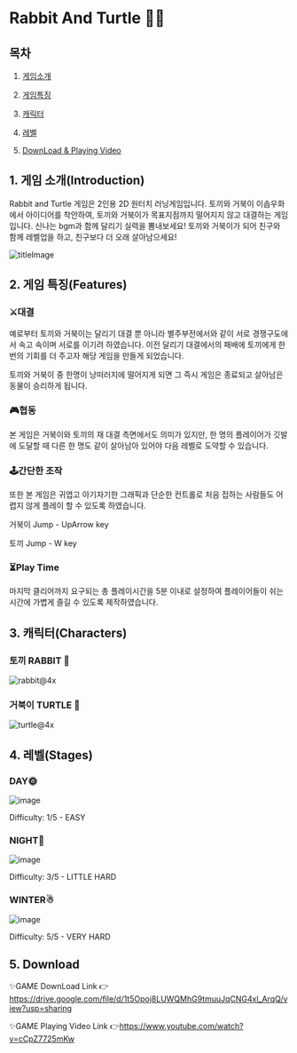 # Rabbit And Turtle 🐇🐢
## 목차
1. [게임소개](#-1.-게임-소개Introduction)

2. [게임특징](#-2.-게임-특징Features)

3. [캐릭터](#-3.-캐릭터Characters)

4. [레벨](#-4.-레벨Stages)

5. [DownLoad & Playing Video](#-5.-Download)
## 1. 게임 소개(Introduction)
Rabbit and Turtle 게임은 2인용 2D 원터치 러닝게임입니다. 토끼와 거북이 이솝우화에서 아이디어를 착안하여, 토끼와 거북이가 목표지점까지 떨어지지 않고 대결하는 게임입니다. 신나는 bgm과 함께 달리기 실력을 뽐내보세요! 토끼와 거북이가 되어 친구와 함께 레벨업을 하고, 친구보다 더 오래 살아남으세요!

![titleImage](https://user-images.githubusercontent.com/63827499/124706521-658c8980-df32-11eb-9461-f2dedcf7c4d0.png)

## 2. 게임 특징(Features)
### ⚔대결
예로부터 토끼와 거북이는 달리기 대결 뿐 아니라 별주부전에서와 같이 서로 경쟁구도에서 속고 속이며 서로를 이기려 하였습니다. 이전 달리기 대결에서의 패배에 토끼에게 한번의 기회를 더 주고자 해당 게임을 만들게 되었습니다.

토끼와 거북이 중 한명이 낭떠러지에 떨어지게 되면 그 즉시 게임은 종료되고 살아남은 동물이 승리하게 됩니다. 

### 🎮협동
본 게임은 거북이와 토끼의 재 대결 측면에서도 의미가 있지만, 한 명의 플레이어가 깃발에 도달할 때 다른 한 명도 같이 살아남아 있어야 다음 레벨로 도약할 수 있습니다. 

### 🕹간단한 조작
또한 본 게임은 귀엽고 아기자기한 그래픽과 단순한 컨트롤로 처음 접하는 사람들도 어렵지 않게 플레이 할 수 있도록 하였습니다.

거북이 Jump - UpArrow key

토끼 Jump - W key

### ⏳Play Time 
마지막 클리어까지 요구되는 총 플레이시간을 5분 이내로 설정하여 플레이어들이 쉬는 시간에 가볍게 즐길 수 있도록 제작하였습니다.

## 3. 캐릭터(Characters)
### 토끼 RABBIT 🐇
![rabbit@4x](https://user-images.githubusercontent.com/63827499/124710919-67594b80-df38-11eb-90cc-d63d80c46c1c.png)
### 거북이 TURTLE 🐢
![turtle@4x](https://user-images.githubusercontent.com/63827499/124710964-77712b00-df38-11eb-95af-897c6a3c0d91.png)

## 4. 레벨(Stages)
### DAY🌞
![image](https://user-images.githubusercontent.com/63827499/124711306-e189d000-df38-11eb-97f7-05a67815b794.png)

Difficulty: 1/5 - EASY
### NIGHT🌙
![image](https://user-images.githubusercontent.com/63827499/124711433-08480680-df39-11eb-88b3-c46a67bf8a62.png)


Difficulty: 3/5 - LITTLE HARD
### WINTER☃
![image](https://user-images.githubusercontent.com/63827499/124711514-1eee5d80-df39-11eb-85ff-e77ed9ba538a.png)

Difficulty: 5/5 - VERY HARD

## 5. Download
✨GAME DownLoad Link 👉https://drive.google.com/file/d/1t5Opoj8LUWQMhG9tmuuJqCNG4xl_ArqQ/view?usp=sharing

✨GAME Playing Video Link 👉https://www.youtube.com/watch?v=cCpZ7725mKw
